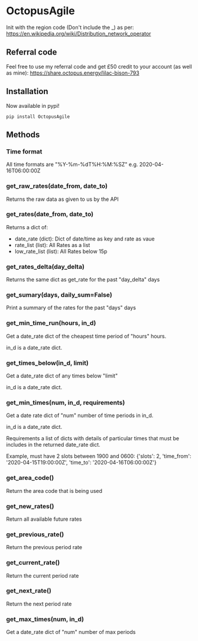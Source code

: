 # OctopusAgile
Init with the region code (Don't include the _) as per: https://en.wikipedia.org/wiki/Distribution_network_operator

## Referral code
Feel free to use my referral code and get £50 credit to your account (as well as mine): https://share.octopus.energy/lilac-bison-793

## Installation
Now available in pypi!
```
pip install OctopusAgile
```

## Methods
### Time format
All time formats are "%Y-%m-%dT%H:%M:%SZ" e.g. 2020-04-16T06:00:00Z

### get_raw_rates(date_from, date_to)
Returns the raw data as given to us by the API

### get_rates(date_from, date_to)
Returns a dict of:
* date_rate (dict): Dict of date/time as key and rate as vaue
* rate_list (list): All Rates as a list
* low_rate_list (list): All Rates below 15p

### get_rates_delta(day_delta)
Returns the same dict as get_rate for the past "day_delta" days

### get_sumary(days, daily_sum=False)
Print a summary of the rates for the past "days" days

### get_min_time_run(hours, in_d)
Get a date_rate dict of the cheapest time period of "hours" hours.

in_d is a date_rate dict.

### get_times_below(in_d, limit)
Get a date_rate dict of any times below "limit"

in_d is a date_rate dict.

### get_min_times(num, in_d, requirements)
Get a date rate dict of "num" number of time periods in in_d.

in_d is a date_rate dict.

Requirements a list of dicts with details of particular times that must be includes in the returned date_rate dict.

Example, must have 2 slots between 1900 and 0600: {'slots': 2, 'time_from': '2020-04-15T19:00:00Z', 'time_to': '2020-04-16T06:00:00Z'}

### get_area_code()
Return the area code that is being used

### get_new_rates()
Return all available future rates

### get_previous_rate()
Return the previous period rate

### get_current_rate()
Return the current period rate

### get_next_rate()
Return the next period rate

### get_max_times(num, in_d)
Get a date_rate dict of "num" number of max periods
